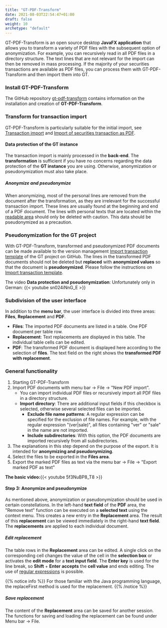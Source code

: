 ```yaml
---
title: "GT-PDF-Transform"
date: 2021-08-03T22:54:47+01:00
draft: false
weight: 10
archetype: "default"
---
```

GT-PDF-Transform is an open source desktop **JavaFX application** that allows you to transform a variety of PDF files with the subsequent option of anonymization. For example, you can recursively read in all PDF files in a directory structure. The text lines that are not relevant for the import can then be removed in mass processing. If the majority of your securities transactions are available as PDF files, you can process them with GT-PDF-Transform and then import them into GT.

### Install GT-PDF-Transform
The GitHub repository [gt-pdf-transform](//github.com/grafioschtrader/gt-pdf-transform) contains information on the installation and creation of **GT-PDF-Transform**.

### Transform for transaction import
GT-PDF-Transform is particularly suitable for the initial import, see [Transaction import](../.) and [Import of securities transaction as PDF](../../../../transaction/security).

#### Data protection of the GT instance
The transaction import is mainly processed in the **back-end**. The **transformation** is sufficient if you have no concerns regarding the data protection of the **GT instance** you are using. Otherwise, anonymization or pseudonymization must also take place.

##### Anonymize and pseudonymize
When anonymizing, most of the personal lines are removed from the document after the transformation, as they are irrelevant for the successful transaction import. These lines are usually found at the beginning and end of a PDF document. The lines with personal texts that are located within the [readable area](../../../../basedata/imptranstemplate/createimptranstemplate/pdf/) should only be deleted with caution. This data should be pseudonymized as a precaution.

### Pseudonymization for the GT project
With GT-PDF-Transform, transformed and pseudonymized PDF documents can be made available to the version management [Import transaction template](//github.com/grafioschtrader/gt-import-transaction-template) of the GT project on GitHub. The lines in the transformed PDF documents should not be deleted but **replaced** with **anonymized values** so that the document is **pseudonymized**. Please follow the instructions on [Import transaction template](//github.com/grafioschtrader/gt-import-transaction-template).

The video **Data protection and pseudonymization**: 
Unfortunately only in German:
{{< youtube sn024iNnG_E >}}

### Subdivision of the user interface
In addition to the **menu bar**, the user interface is divided into three areas: **Files**, **Replacement** and **PDF**.
- **Files**: The imported PDF documents are listed in a table. One PDF document per table row.
- **Replacement**: Text replacements are displayed in this table. The individual table cells can be edited.
- **PDF**: The transformed PDF document is displayed here according to the selection of **files**. The text field on the right shows the **transformed PDF with replacement**.

### General functionality
1. Starting GT-PDF-Transform
2. Import PDF documents with menu bar -> File -> "New PDF import".
   -   You can import individual PDF files or recursively import all PDF files in a directory structure.
   -   **Import directory**: There are additional input fields if this checkbox is selected, otherwise several selected files can be imported.
       - **Exclude file name patterns**: A regular expression can be specified for the exclusion of file names. For example, with the regular expression "(ver|sale)", all files containing "ver" or "sale" in the name are not imported.
       - **Include subdirectories**: With this option, the PDF documents are imported recursively from all subdirectories.
3. The explanations in this step depend on the purpose of the export. It is intended for **anonymizing and pseudonymizing**.
4. Select the files to be exported in the **Files area**.
5. Export the marked PDF files as text via the menu bar -> File -> "Export marked PDF as text"

**The basic video:**{{< youtube 5f3NuBP8\_T8 >}}

#### Step 3: Anonymize and pseudonymize
As mentioned above, anonymization or pseudonymization should be used in certain constellations. In the left-hand **text field** of the **PDF** area, the "Remove text" function can be executed on a **selected text** using the context menu. This creates a new entry in the **Replacement** area. The result of this **replacement** can be viewed immediately in the right-hand **text field**. The **replacements** are applied to each individual document.

##### Edit replacement
The table rows in the **Replacement** area can be edited. A single click on the corresponding cell changes the value of the cell in the **selection box** or activates the **edit mode** for a **text input field**. The **Enter key** is used for the line break, so **Shift** + **Enter** **accepts** the **cell value** and ends editing. The use of [regular expressions](//www.tutego.de/blog/javainsel/2018/09/einfuehrung-in-regulaere-ausdruecke-mit-der-java-api/) is possible.

{{% notice info %}} 
For those familiar with the Java programming language, the replaceFirst method is used for the replacement. 
{{% /notice %}}

##### Save replacement
The content of the **Replacement** area can be saved for another session. The functions for saving and loading the replacement can be found under Menu bar -> File.
